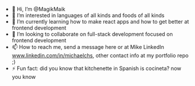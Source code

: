 - 👋 Hi, I’m @MagikMaik
- 👀 I’m interested in languages of all kinds and foods of all kinds
- 🌱 I’m currently learning how to make react apps and how to get better at frontend development  
- 💞️ I’m looking to collaborate on full-stack development focused on frontend development
- 📫 How to reach me, send a message here or at Mike LinkedIn www.linkedin.com/in/michaelchs, other contact info at my portfolio repo ;)
- ⚡ Fun fact: did you know that kitchenette in Spanish is cocineta? now you know

<!---
MagikMaik/MagikMaik is a ✨ special ✨ repository because its `README.md` (this file) appears on your GitHub profile.
You can click the Preview link to take a look at your changes.
--->
